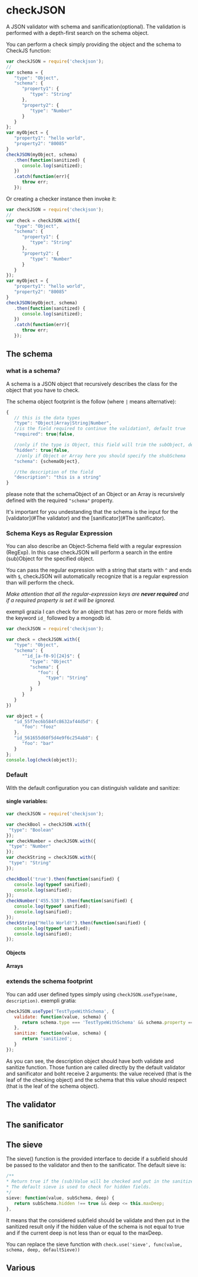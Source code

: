 # checkJSON
A JSON validator with schema and sanification(optional). The validation is performed with a depth-first search on the schema object.

You can perform a check simply providing the object and the schema to CheckJS function:

```javascript
var checkJSON = require('checkjson');
//
var schema = {
   "type": "Object",
   "schema": {
      "property1": {
         "type": "String"
      },
      "property2": {
         "type": "Number"
      }
   }
};
var myObject = {
   "property1": "hello world",
   "property2": "80085"
}
checkJSON(myObject, schema)
   .then(function(sanitized) {
      console.log(sanitized);
   })
   .catch(function(err){
      throw err;
   });
```

Or creating a checker instance then invoke it:

```javascript
var checkJSON = require('checkjson');
//
var check = checkJSON.with({
   "type": "Object",
   "schema": {
      "property1": {
         "type": "String"
      },
      "property2": {
         "type": "Number"
      }
   }
});
var myObject = {
   "property1": "hello world",
   "property2": "80085"
}
checkJSON(myObject, schema)
   .then(function(sanitized) {
      console.log(sanitized);
   })
   .catch(function(err){
      throw err;
   });
```

## The schema
### what is a schema?
A schema is a JSON object that recursively describes the class for the object that you have to check.

The schema object footprint is the follow (where `|` means alternative):

```javascript
{
   // this is the data types
   "type": "Object|Array|String|Number",
   //is the field required to continue the validation?, default true
   "required": true|false,

   //only if the type is Object, this field will trim the subObject, default false
   "hidden": true|false,
    //only if Object or Array here you should specify the shubSchema
   "schema": {schemaObject},

   //the description of the field
   "description": "this is a string"
}
```
please note that the schemaObject of an Object or an Array is recursively defined
with the required `"schema"` property.

It's important for you undestanding that the schema is the input for the [validator](#The validator) and the [sanificator](#The sanificator).

### Schema Keys as Regular Expression
You can also describe an Object-Schema field with a regular expression (RegExp).
In this case checkJSON will perform a search in the entire (sub)Object for the specified object.

You can pass the regular expression with a string that starts with `^` and ends with `$`,
checkJSON will automatically recognize that is a regular expression than will perform the check.

*Make attention that all the regular-expression keys are **never required**
and if a required property is set it will be ignored.*

exempli grazia I can check for an object that has zero or more fields with the
keyword `id_` followed by a mongodb id.
```javascript
var checkJSON = require('checkjson');

var check = checkJSON.with({
   "type": "Object",
   "schema": {
      "^id_[a-f0-9]{24}$": {
         "type": "Object"
         "schema": {
            "foo": {
               "type": "String"
            }
         }
      }
   }
})

var object = {
   "id_55f7ec6b584fc8632af44d5d": {
      "foo": "fooz"
   },
   "id_561655d60f5d4e9f6c254ab8": {
      "foo": "bar"
   }
};
console.log(check(object));
```

### Default
With the default configuration you can distinguish validate and sanitize:

#### single variables:

```javascript
var checkJSON = require('checkjson');

var checkBool = checkJSON.with({
 "type": "Boolean"
});
var checkNumber = checkJSON.with({
 "type": "Number"
});
var checkString = checkJSON.with({
 "type": "String"
});

checkBool('true').then(function(sanified) {
   console.log(typeof sanified);
   console.log(sanified);
});
checkNumber('455.538').then(function(sanified) {
   console.log(typeof sanified);
   console.log(sanified);
});
checkString("Hello World!").then(function(sanified) {
   console.log(typeof sanified);
   console.log(sanified);
});
```

#### Objects
#### Arrays
### extends the schema footprint
You can add user defined types simply using `checkJSON.useType(name, description)`.
exempli gratia:
```javascript
checkJSON.useType('TestTypeWithSchema', {
   validate: function(value, schema) {
      return schema.type === 'TestTypeWithSchema' && schema.property === 'testProperty';
   },
   sanitize: function(value, schema) {
      return 'sanitized';
   }
});
```
As you can see, the description object should have both validate and sanitize function.
Those funtion are called directly by the default validator and sanificator and boht
receive 2 arguments: the value received (that is the leaf of the checking object)
and the schema that this value should respect (that is the leaf of the schema object).

## The validator
## The sanificator
## The sieve
The sieve() function is the provided interface to decide if a subfield should be
passed to the validator and then to the sanificator.
The default sieve is:
```javascript
/**
* Return true if the (sub)Value will be checked and put in the sanitized object
* The default sieve is used to check for hidden fields.
*/
sieve: function(value, subSchema, deep) {
   return subSchema.hidden !== true && deep <= this.maxDeep;
},
```
It means that the considered subfield should be validate and then put in the
sanitized result only if the hidden value of the schema is not equal to true and
if the current deep is not less than or equal to the maxDeep.

You can replace the sieve function with ```check.use('sieve', func(value, schema, deep, defaultSieve))```

## Various
